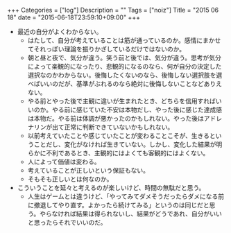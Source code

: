+++
Categories = ["log"]
Description = ""
Tags = ["noiz"]
Title = "2015 06 18"
date = "2015-06-18T23:59:10+09:00"
+++

* 最近の自分がよくわからない。
	* はたして、自分が考えていることは筋が通っているのか。感情にまかせてそれっぽい理論を振りかざしているだけではないのか。
	* 朝と昼と夜で、気分が違う。笑う前と後では、気分が違う。思考が気分によって楽観的になったり、悲観的になるのなら、何が自分の決定した選択なのかわからない。後悔したくないのなら、後悔しない選択肢を選べばいいのだが、基準がぶれるのなら絶対に後悔しないことなどありえない。
	* やる前とやった後で主観に違いが生まれたとき、どちらを信用すればいいのか。やる前に感じていた不安は本物だし、やった後に感じた達成感は本物だ。やる前は体調が悪かったのかもしれない。やった後はアドレナリンが出て正常に判断できていないかもしれない。
	* 以前考えていたことや感じていたことが変わることこそが、生きるということだし、変化がなければ生きていない。しかし、変化した結果が明らかに不利であるとき、主観的にはよくても客観的にはよくない。
	* 人によって価値は変わる。
	* 考えていることが正しいという保証もない。
	* そもそも正しいとは何なのか。
* こういうことを延々と考えるのが楽しいけど、時間の無駄だと思う。
	* 人生はゲームとは違うけど、「やってみてダメそうだったらダメになる前に撤退してやり直す。よかったら続けてみる」というのは同じだと思う。やらなければ結果は得られないし、結果がどうであれ、自分がいいと思ったらそれでいいのだ。